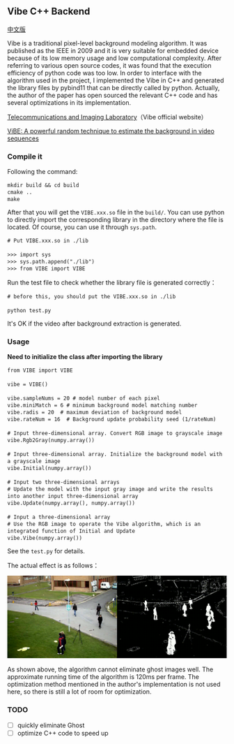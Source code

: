 ## Vibe C++ Backend

[中文版](README_CN.md)

Vibe is a traditional pixel-level background modeling algorithm. It was published as the IEEE in 2009 and it is very suitable for embedded device because of its low memory usage and low computational complexity. After referring to various open source codes, it was found that the execution efficiency of python code was too low. In order to interface with the algorithm used in the project, I implemented the Vibe in C++ and generated the library files by pybind11 that can be directly called by python. Actually, the author of the paper has open sourced the relevant C++ code and has several optimizations in its implementation.

[Telecommunications and Imaging Laboratory](http://www.telecom.ulg.ac.be/research/vibe/)（Vibe official website）

[ViBE: A powerful random technique to estimate the background in video sequences](https://ieeexplore.ieee.org/abstract/document/4959741)


### Compile it

Following the command:

```
mkdir build && cd build
cmake ..
make
```

After that you will get the `VIBE.xxx.so` file in the `build/`. You can use python to directly import the corresponding library in the directory where the file is located. Of course, you can use it through `sys.path`.

```
# Put VIBE.xxx.so in ./lib

>>> import sys
>>> sys.path.append("./lib")
>>> from VIBE import VIBE
```

Run the test file to check whether the library file is generated correctly：

```
# before this, you should put the VIBE.xxx.so in ./lib

python test.py
```

It's OK if the video after background extraction is generated.


### Usage

**Need to initialize the class after importing the library**

```
from VIBE import VIBE

vibe = VIBE()

vibe.sampleNums = 20 # model number of each pixel
vibe.miniMatch = 6 # minimum background model matching number
vibe.radis = 20  # maximum deviation of background model
vibe.rateNum = 16  # Background update probability seed (1/rateNum)

# Input three-dimensional array. Convert RGB image to grayscale image
vibe.Rgb2Gray(numpy.array())  

# Input three-dimensional array. Initialize the background model with a grayscale image
vibe.Initial(numpy.array())

# Input two three-dimensional arrays
# Update the model with the input gray image and write the results into another input three-dimensional array
vibe.Update(numpy.array(), numpy.array())

# Input a three-dimensional array
# Use the RGB image to operate the Vibe algorithm, which is an integrated function of Initial and Update
vibe.Vibe(numpy.array())
```

See the `test.py` for details.

The actual effect is as follows：

![res.gif](https://raw.githubusercontent.com/simplestory/Vibe/main/gifs/test.gif)

As shown above, the algorithm cannot eliminate ghost images well. The approximate running time of the algorithm is 120ms per frame. The optimization method mentioned in the author's implementation is not used here, so there is still a lot of room for optimization.

### TODO

- [ ] quickly eliminate Ghost
- [ ] optimize C++ code to speed up